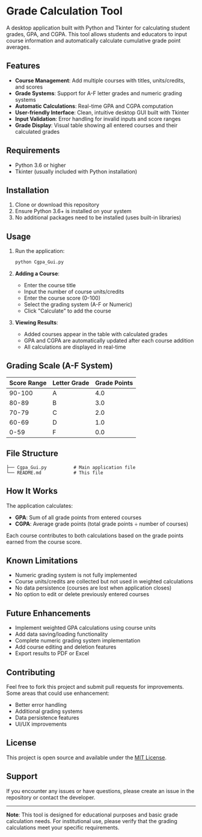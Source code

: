 # Grade Calculation Tool

A desktop application built with Python and Tkinter for calculating student grades, GPA, and CGPA. This tool allows students and educators to input course information and automatically calculate cumulative grade point averages.

## Features

- **Course Management**: Add multiple courses with titles, units/credits, and scores
- **Grade Systems**: Support for A-F letter grades and numeric grading systems
- **Automatic Calculations**: Real-time GPA and CGPA computation
- **User-friendly Interface**: Clean, intuitive desktop GUI built with Tkinter
- **Input Validation**: Error handling for invalid inputs and score ranges
- **Grade Display**: Visual table showing all entered courses and their calculated grades

## Requirements

- Python 3.6 or higher
- Tkinter (usually included with Python installation)

## Installation

1. Clone or download this repository
2. Ensure Python 3.6+ is installed on your system
3. No additional packages need to be installed (uses built-in libraries)

## Usage

1. Run the application:
   ```bash
   python Cgpa_Gui.py
   ```

2. **Adding a Course**:
   - Enter the course title
   - Input the number of course units/credits
   - Enter the course score (0-100)
   - Select the grading system (A-F or Numeric)
   - Click "Calculate" to add the course

3. **Viewing Results**:
   - Added courses appear in the table with calculated grades
   - GPA and CGPA are automatically updated after each course addition
   - All calculations are displayed in real-time

## Grading Scale (A-F System)

| Score Range | Letter Grade | Grade Points |
|-------------|--------------|--------------|
| 90-100      | A            | 4.0          |
| 80-89       | B            | 3.0          |
| 70-79       | C            | 2.0          |
| 60-69       | D            | 1.0          |
| 0-59        | F            | 0.0          |

## File Structure

```
├── Cgpa_Gui.py          # Main application file
└── README.md            # This file
```

## How It Works

The application calculates:
- **GPA**: Sum of all grade points from entered courses
- **CGPA**: Average grade points (total grade points ÷ number of courses)

Each course contributes to both calculations based on the grade points earned from the course score.

## Known Limitations

- Numeric grading system is not fully implemented
- Course units/credits are collected but not used in weighted calculations
- No data persistence (courses are lost when application closes)
- No option to edit or delete previously entered courses

## Future Enhancements

- Implement weighted GPA calculations using course units
- Add data saving/loading functionality
- Complete numeric grading system implementation
- Add course editing and deletion features
- Export results to PDF or Excel

## Contributing

Feel free to fork this project and submit pull requests for improvements. Some areas that could use enhancement:
- Better error handling
- Additional grading systems
- Data persistence features
- UI/UX improvements

## License

This project is open source and available under the [MIT License](LICENSE).

## Support

If you encounter any issues or have questions, please create an issue in the repository or contact the developer.

---

**Note**: This tool is designed for educational purposes and basic grade calculation needs. For institutional use, please verify that the grading calculations meet your specific requirements.
